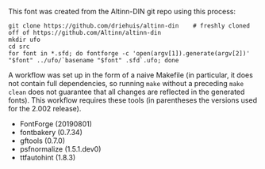 This font was created from the Altinn-DIN git repo using this process:

```
git clone https://github.com/driehuis/altinn-din	# freshly cloned off of https://github.com/Altinn/altinn-din
mkdir ufo
cd src
for font in *.sfd; do fontforge -c 'open(argv[1]).generate(argv[2])' "$font" ../ufo/`basename "$font" .sfd`.ufo; done
```

A workflow was set up in the form of a naive Makefile (in particular, it
does not contain full dependencies, so running `make` without a preceding
`make clean` does not guarantee that all changes are reflected in the
generated fonts). This workflow requires these tools (in parentheses the
versions used for the 2.002 release).

* FontForge (20190801)
* fontbakery (0.7.34)
* gftools (0.7.0)
* psfnormalize (1.5.1.dev0)
* ttfautohint (1.8.3)
